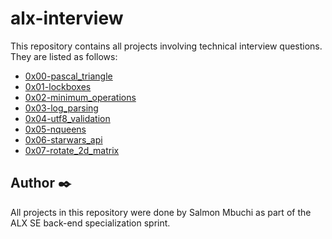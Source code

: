 # alx-interview

This repository contains all projects involving technical interview questions. They are listed as follows:

- [0x00-pascal_triangle](./0x00-pascal_triangle)
- [0x01-lockboxes](./0x01-lockboxes/)
- [0x02-minimum_operations](./0x02-minimum_operations)
- [0x03-log_parsing](./0x03-log_parsing)
- [0x04-utf8_validation](./0x04-utf8_validation/)
- [0x05-nqueens](./0x05-nqueens)
- [0x06-starwars_api](./0x06-starwars_api)
- [0x07-rotate_2d_matrix](./0x07-rotate_2d_matrix)

## Author ✒️

All projects in this repository were done by Salmon Mbuchi as part of the ALX SE back-end specialization sprint.
